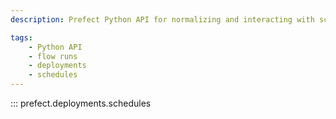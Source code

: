 ```yaml
---
description: Prefect Python API for normalizing and interacting with schedules.

tags:
    - Python API
    - flow runs
    - deployments
    - schedules
---
```


::: prefect.deployments.schedules